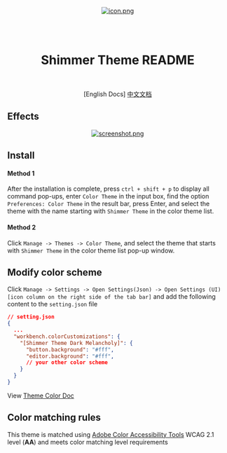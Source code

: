 <br/> <br/>

<div align="center">

  [![icon.png](https://i.postimg.cc/13dVCSNm/icon.png)](https://postimg.cc/k2x5Gkcz)

  <br/> <br/>
  <h1>Shimmer Theme README</h1>
  <br/>

  [English Docs]
    [中文文档](https://github.com/tenianon/shimmer-theme/blob/main/README_zh-cn.md)
    
</div>

## Effects

<div align="center">

  [![screenshot.png](https://i.postimg.cc/d3Fy29ZG/screenshot.png)](https://postimg.cc/Pp6JhY4q)

</div>

## Install

#### Method 1

After the installation is complete, press `ctrl + shift + p` to display all command pop-ups, enter `Color Theme` in the input box, find the option `Preferences: Color Theme` in the result bar, press Enter, and select the theme with the name starting with `Shimmer Theme` in the color theme list.



#### Method 2

Click `Manage -> Themes -> Color Theme`, and select the theme that starts with `Shimmer Theme` in the color theme list pop-up window.

## Modify color scheme

Click `Manage -> Settings -> Open Settings(Json) -> Open Settings (UI) [icon column on the right side of the tab bar]` and add the following content to the `setting.json` file

```json
// setting.json
{
  ...
  "workbench.colorCustomizations": {
    "[Shimmer Theme Dark Melancholy]": {
      "button.background": "#fff",
      "editor.background": "#fff",
      // your other color scheme
    }
  }
}
```

View [Theme Color Doc](https://code.visualstudio.com/api/references/theme-color)

## Color matching rules

This theme is matched using [Adobe Color Accessibility Tools](https://color.adobe.com/en/create/color-contrast-analyzer) WCAG 2.1 level (**AA**) and meets color matching level requirements
